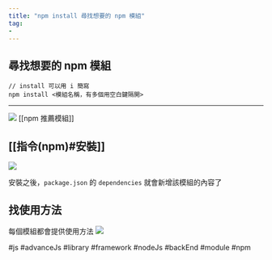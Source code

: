 ```yaml
---
title: "npm install 尋找想要的 npm 模組"
tag: 
- 
---
```

## 尋找想要的 npm 模組
```shell
// install 可以用 i 簡寫
npm install <模組名稱，有多個用空白鍵隔開> 
```

---

![](https://i.imgur.com/i1Utpw3.png)
[[npm 推薦模組]]

## [[指令(npm)#安裝]]
![](https://i.imgur.com/vN57yvr.png)


安裝之後，`package.json` 的 `dependencies` 就會新增該模組的內容了


## 找使用方法
每個模組都會提供使用方法
![](https://i.imgur.com/mCdjOBi.png)

#js #advanceJs #library #framework #nodeJs #backEnd #module #npm